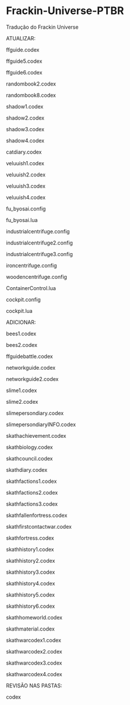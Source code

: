 # Frackin-Universe-PTBR
Tradução do Frackin Universe

ATUALIZAR:

ffguide.codex

ffguide5.codex

ffguide6.codex

randombook2.codex

randombook8.codex

shadow1.codex

shadow2.codex

shadow3.codex

shadow4.codex

catdiary.codex

veluuish1.codex

veluuish2.codex

veluuish3.codex

veluuish4.codex

fu_byosai.config

fu_byosai.lua

industrialcentrifuge.config

industrialcentrifuge2.config

industrialcentrifuge3.config

ironcentrifuge.config

woodencentrifuge.config

ContainerControl.lua

cockpit.config

cockpit.lua

ADICIONAR: 

bees1.codex

bees2.codex

ffguidebattle.codex

networkguide.codex

networkguide2.codex

slime1.codex

slime2.codex

slimepersondiary.codex

slimepersondiaryINFO.codex

skathachievement.codex

skathbiology.codex

skathcouncil.codex

skathdiary.codex

skathfactions1.codex

skathfactions2.codex

skathfactions3.codex

skathfallenfortress.codex

skathfirstcontactwar.codex

skathfortress.codex

skathhistory1.codex

skathhistory2.codex

skathhistory3.codex

skathhistory4.codex

skathhistory5.codex

skathhistory6.codex

skathhomeworld.codex

skathmaterial.codex

skathwarcodex1.codex

skathwarcodex2.codex

skathwarcodex3.codex

skathwarcodex4.codex

REVISÃO NAS PASTAS:

codex

